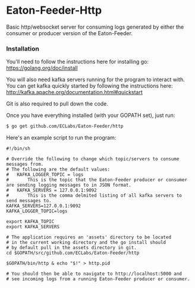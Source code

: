 # Eaton-Feeder-Http
Basic http/websocket server for consuming logs generated by either the consumer or producer version of the Eaton-Feeder.
### Installation

You'll need to follow the instructions here for installing go: https://golang.org/doc/install

You will also need kafka servers running for the program to interact with.  You can get kafka quickly started by following the instructions here: http://kafka.apache.org/documentation.html#quickstart

Git is also required to pull down the code.

Once you have everything installed (with your GOPATH set), just run:

```sh
$ go get github.com/ECLabs/Eaton-Feeder/http
```

Here's an example script to run the program:

```
#!/bin/sh

# Override the following to change which topic/servers to consume messages from.
# The following are the default values:
#   KAFKA_LOGGER_TOPIC = logs
#       This is the topic that the Eaton-Feeder producer or consumer are sending logging messages to in JSON format.
#   KAFKA_SERVERS = 127.0.0.1:9092
#       This is the comma delmited listing of all kafka servers to send messages to.
KAFKA_SERVERS=127.0.0.1:9092
KAFKA_LOGGER_TOPIC=logs

export KAFKA_TOPIC
export KAFKA_SERVERS

# The application requires an 'assets' directory to be located
# in the current working directory and the go install should 
# by default pull in the assets directory in git.  
cd $GOPATH/src/github.com/ECLabs/Eaton-Feeder/http

$GOPATH/bin/http & echo "$!" > http.pid

# You should then be able to navigate to http://localhost:5000 and
# see incoming logs from a running Eaton-Feeder producer or consumer.
```